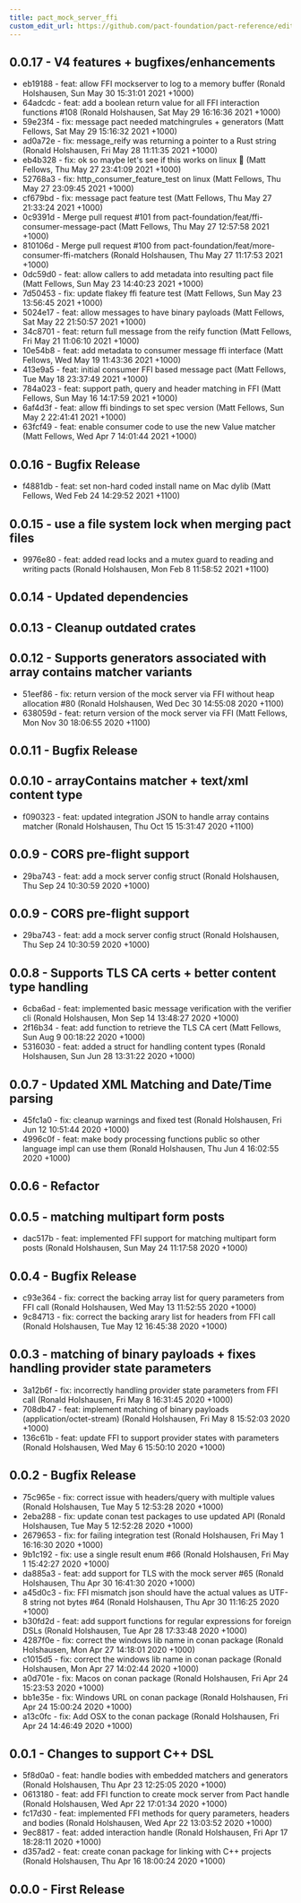 ```yaml
---
title: pact_mock_server_ffi
custom_edit_url: https://github.com/pact-foundation/pact-reference/edit/master/rust/pact_mock_server_ffi/CHANGELOG.md
---
```

<!-- This file has been synced from the pact-foundation/pact-reference repository. Please do not edit it directly. The URL of the source file can be found in the custom_edit_url value above -->

## 0.0.17 - V4 features + bugfixes/enhancements

* eb19188 - feat: allow FFI mockserver to log to a memory buffer (Ronald Holshausen, Sun May 30 15:31:01 2021 +1000)
* 64adcdc - feat: add a boolean return value for all FFI interaction functions #108 (Ronald Holshausen, Sat May 29 16:16:36 2021 +1000)
* 59e23f4 - fix: message pact needed matchingrules + generators (Matt Fellows, Sat May 29 15:16:32 2021 +1000)
* ad0a72e - fix: message_reify was returning a pointer to a Rust string (Ronald Holshausen, Fri May 28 11:11:35 2021 +1000)
* eb4b328 - fix: ok so maybe let's see if this works on linux 🤷 (Matt Fellows, Thu May 27 23:41:09 2021 +1000)
* 52768a3 - fix: http_consumer_feature_test on linux (Matt Fellows, Thu May 27 23:09:45 2021 +1000)
* cf679bd - fix: message pact feature test (Matt Fellows, Thu May 27 21:33:24 2021 +1000)
* 0c9391d - Merge pull request #101 from pact-foundation/feat/ffi-consumer-message-pact (Matt Fellows, Thu May 27 12:57:58 2021 +1000)
* 810106d - Merge pull request #100 from pact-foundation/feat/more-consumer-ffi-matchers (Ronald Holshausen, Thu May 27 11:17:53 2021 +1000)
* 0dc59d0 - feat: allow callers to add metadata into resulting pact file (Matt Fellows, Sun May 23 14:40:23 2021 +1000)
* 7d50453 - fix: update flakey ffi feature test (Matt Fellows, Sun May 23 13:56:45 2021 +1000)
* 5024e17 - feat: allow messages to have binary payloads (Matt Fellows, Sat May 22 21:50:57 2021 +1000)
* 34c8701 - feat: return full message from the reify function (Matt Fellows, Fri May 21 11:06:10 2021 +1000)
* 10e54b8 - feat: add metadata to consumer message ffi interface (Matt Fellows, Wed May 19 11:43:36 2021 +1000)
* 413e9a5 - feat: initial consumer FFI based message pact (Matt Fellows, Tue May 18 23:37:49 2021 +1000)
* 784a023 - feat: support path, query and header matching in FFI (Matt Fellows, Sun May 16 14:17:59 2021 +1000)
* 6af4d3f - feat: allow ffi bindings to set spec version (Matt Fellows, Sun May 2 22:41:41 2021 +1000)
* 63fcf49 - feat: enable consumer code to use the new Value matcher (Matt Fellows, Wed Apr 7 14:01:44 2021 +1000)

## 0.0.16 - Bugfix Release

* f4881db - feat: set non-hard coded install name on Mac dylib (Matt Fellows, Wed Feb 24 14:29:52 2021 +1100)

## 0.0.15 - use a file system lock when merging pact files

* 9976e80 - feat: added read locks and a mutex guard to reading and writing pacts (Ronald Holshausen, Mon Feb 8 11:58:52 2021 +1100)

## 0.0.14 - Updated dependencies


## 0.0.13 - Cleanup outdated crates


## 0.0.12 - Supports generators associated with array contains matcher variants

* 51eef86 - fix: return version of the mock server via FFI without heap allocation #80 (Ronald Holshausen, Wed Dec 30 14:55:08 2020 +1100)
* 638059d - feat: return version of the mock server via FFI (Matt Fellows, Mon Nov 30 18:06:55 2020 +1100)

## 0.0.11 - Bugfix Release


## 0.0.10 - arrayContains matcher + text/xml content type

* f090323 - feat: updated integration JSON to handle array contains matcher (Ronald Holshausen, Thu Oct 15 15:31:47 2020 +1100)

## 0.0.9 - CORS pre-flight support

* 29ba743 - feat: add a mock server config struct (Ronald Holshausen, Thu Sep 24 10:30:59 2020 +1000)

## 0.0.9 - CORS pre-flight support

* 29ba743 - feat: add a mock server config struct (Ronald Holshausen, Thu Sep 24 10:30:59 2020 +1000)

## 0.0.8 - Supports TLS CA certs + better content type handling

* 6cba6ad - feat: implemented basic message verification with the verifier cli (Ronald Holshausen, Mon Sep 14 13:48:27 2020 +1000)
* 2f16b34 - feat: add function to retrieve the TLS CA cert (Matt Fellows, Sun Aug 9 00:18:22 2020 +1000)
* 5316030 - feat: added a struct for handling content types (Ronald Holshausen, Sun Jun 28 13:31:22 2020 +1000)

## 0.0.7 - Updated XML Matching and Date/Time parsing

* 45fc1a0 - fix: cleanup warnings and fixed test (Ronald Holshausen, Fri Jun 12 10:51:44 2020 +1000)
* 4996c0f - feat: make body processing functions public so other language impl can use them (Ronald Holshausen, Thu Jun 4 16:02:55 2020 +1000)

## 0.0.6 - Refactor


## 0.0.5 - matching multipart form posts

* dac517b - feat: implemented FFI support for matching multipart form posts (Ronald Holshausen, Sun May 24 11:17:58 2020 +1000)

## 0.0.4 - Bugfix Release

* c93e364 - fix: correct the backing array list for query parameters from FFI call (Ronald Holshausen, Wed May 13 11:52:55 2020 +1000)
* 9c84713 - fix: correct the backing arary list for headers from FFI call (Ronald Holshausen, Tue May 12 16:45:38 2020 +1000)

## 0.0.3 - matching of binary payloads + fixes handling provider state parameters

* 3a12b6f - fix: incorrectly handling provider state parameters from FFI call (Ronald Holshausen, Fri May 8 16:31:45 2020 +1000)
* 708db47 - feat: implement matching of binary payloads (application/octet-stream) (Ronald Holshausen, Fri May 8 15:52:03 2020 +1000)
* 136c61b - feat: update FFI to support provider states with parameters (Ronald Holshausen, Wed May 6 15:50:10 2020 +1000)

## 0.0.2 - Bugfix Release

* 75c965e - fix: correct issue with headers/query with multiple values (Ronald Holshausen, Tue May 5 12:53:28 2020 +1000)
* 2eba288 - fix: update conan test packages to use updated API (Ronald Holshausen, Tue May 5 12:52:28 2020 +1000)
* 2679653 - fix: for failing integration test (Ronald Holshausen, Fri May 1 16:16:30 2020 +1000)
* 9b1c192 - fix: use a single result enum #66 (Ronald Holshausen, Fri May 1 15:42:27 2020 +1000)
* da885a3 - feat: add support for TLS with the mock server #65 (Ronald Holshausen, Thu Apr 30 16:41:30 2020 +1000)
* a45d0c3 - fix: FFI mismatch json should have the actual values as UTF-8 string not bytes #64 (Ronald Holshausen, Thu Apr 30 11:16:25 2020 +1000)
* b30fd2d - feat: add support functions for regular expressions for foreign DSLs (Ronald Holshausen, Tue Apr 28 17:33:48 2020 +1000)
* 4287f0e - fix: correct the windows lib name in conan package (Ronald Holshausen, Mon Apr 27 14:18:01 2020 +1000)
* c1015d5 - fix: correct the windows lib name in conan package (Ronald Holshausen, Mon Apr 27 14:02:44 2020 +1000)
* a0d701e - fix: Macos on conan package (Ronald Holshausen, Fri Apr 24 15:23:53 2020 +1000)
* bb1e35e - fix: Windows URL on conan package (Ronald Holshausen, Fri Apr 24 15:00:24 2020 +1000)
* a13c0fc - fix: Add OSX to the conan package (Ronald Holshausen, Fri Apr 24 14:46:49 2020 +1000)

## 0.0.1 - Changes to support C++ DSL

* 5f8d0a0 - feat: handle bodies with embedded matchers and generators (Ronald Holshausen, Thu Apr 23 12:25:05 2020 +1000)
* 0613180 - feat: add FFI function to create mock server from Pact handle (Ronald Holshausen, Wed Apr 22 17:01:34 2020 +1000)
* fc17d30 - feat: implemented FFI methods for query parameters, headers and bodies (Ronald Holshausen, Wed Apr 22 13:03:52 2020 +1000)
* 9ec8817 - feat: added interaction handle (Ronald Holshausen, Fri Apr 17 18:28:11 2020 +1000)
* d357ad2 - feat: create conan package for linking with C++ projects (Ronald Holshausen, Thu Apr 16 18:00:24 2020 +1000)

## 0.0.0 - First Release
